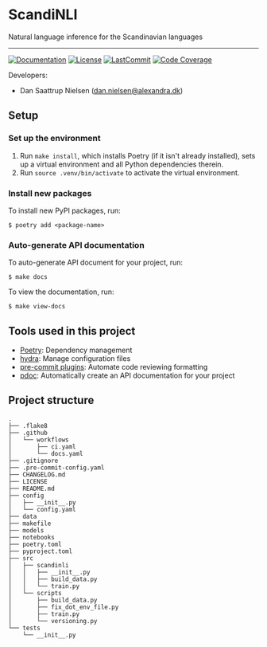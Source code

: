 # ScandiNLI

Natural language inference for the Scandinavian languages

______________________________________________________________________
[![Documentation](https://img.shields.io/badge/docs-passing-green)](https://saattrupdan.github.io/ScandiNLI/scandinli.html)
[![License](https://img.shields.io/github/license/saattrupdan/scandinli)](https://github.com/saattrupdan/scandinli/blob/main/LICENSE)
[![LastCommit](https://img.shields.io/github/last-commit/saattrupdan/scandinli)](https://github.com/saattrupdan/scandinli/commits/main)
[![Code Coverage](https://img.shields.io/badge/Coverage-40%25-orange.svg)](https://github.com/saattrupdan/scandinli/tree/main/tests)


Developers:

- Dan Saattrup Nielsen (dan.nielsen@alexandra.dk)


## Setup

### Set up the environment

1. Run `make install`, which installs Poetry (if it isn't already installed), sets up a virtual environment and all Python dependencies therein.
2. Run `source .venv/bin/activate` to activate the virtual environment.

### Install new packages

To install new PyPI packages, run:

```
$ poetry add <package-name>
```

### Auto-generate API documentation

To auto-generate API document for your project, run:

```
$ make docs
```

To view the documentation, run:

```
$ make view-docs
```

## Tools used in this project
* [Poetry](https://towardsdatascience.com/how-to-effortlessly-publish-your-python-package-to-pypi-using-poetry-44b305362f9f): Dependency management
* [hydra](https://hydra.cc/): Manage configuration files
* [pre-commit plugins](https://pre-commit.com/): Automate code reviewing formatting
* [pdoc](https://github.com/pdoc3/pdoc): Automatically create an API documentation for your project

## Project structure
```
.
├── .flake8
├── .github
│   └── workflows
│       ├── ci.yaml
│       └── docs.yaml
├── .gitignore
├── .pre-commit-config.yaml
├── CHANGELOG.md
├── LICENSE
├── README.md
├── config
│   ├── __init__.py
│   └── config.yaml
├── data
├── makefile
├── models
├── notebooks
├── poetry.toml
├── pyproject.toml
├── src
│   ├── scandinli
│   │   ├── __init__.py
│   │   ├── build_data.py
│   │   └── train.py
│   └── scripts
│       ├── build_data.py
│       ├── fix_dot_env_file.py
│       ├── train.py
│       └── versioning.py
└── tests
    └── __init__.py
```
